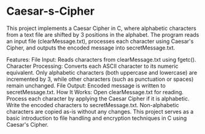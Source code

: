 # Caesar-s-Cipher
This project implements a Caesar Cipher in C, where alphabetic characters from a text file are shifted by 3 positions in the alphabet. The program reads an input file (clearMessage.txt), processes each character using Caesar's Cipher, and outputs the encoded message into secretMessage.txt.

Features:
File Input: Reads characters from clearMessage.txt using fgetc().
Character Processing: Converts each ASCII character to its numeric equivalent. Only alphabetic characters (both uppercase and lowercase) are incremented by 3, while other characters (such as punctuation or spaces) remain unchanged.
File Output: Encoded message is written to secretMessage.txt.
How It Works:
Open clearMessage.txt for reading.
Process each character by applying the Caesar Cipher if it is alphabetic.
Write the encoded characters to secretMessage.txt.
Non-alphabetic characters are copied as-is without any changes.
This project serves as a basic introduction to file handling and encryption techniques in C using Caesar's Cipher.
